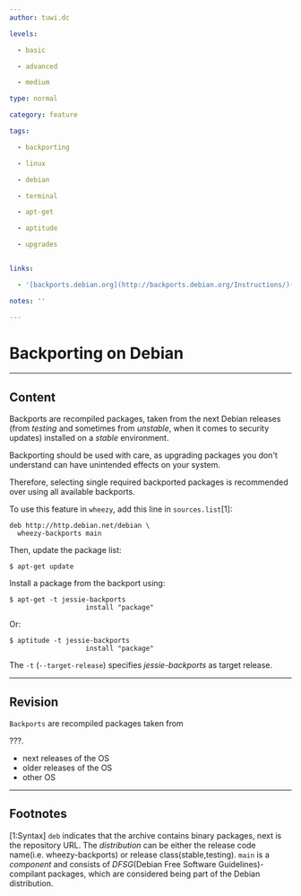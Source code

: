 ```yaml
---
author: tuwi.dc

levels:

  - basic

  - advanced

  - medium

type: normal

category: feature

tags:

  - backporting

  - linux

  - debian

  - terminal

  - apt-get

  - aptitude

  - upgrades


links:

  - '[backports.debian.org](http://backports.debian.org/Instructions/){website}'

notes: ''

---
```


# Backporting on Debian

---

## Content

Backports are recompiled packages, taken from the next Debian releases (from _testing_ and sometimes from _unstable_, when it comes to security updates) installed on a _stable_ environment.

Backporting should be used with care, as upgrading packages you don't understand can have unintended effects on your system.

Therefore, selecting single required backported packages is recommended over using all available backports.

To use this feature in `wheezy`, add this line in `sources.list`[1]:

```
deb http://http.debian.net/debian \
  wheezy-backports main
```

Then, update the package list:

```
$ apt-get update
```

Install a package from the backport using:

```
$ apt-get -t jessie-backports
                   install "package"
```

Or:

```
$ aptitude -t jessie-backports
                   install "package"
```

The `-t` (`--target-release`) specifies _jessie-backports_ as target release.

---

## Revision

`Backports` are recompiled packages taken from

???.

- next releases of the OS
- older releases of the OS
- other OS

---

## Footnotes

[1:Syntax]
`deb` indicates that the archive contains binary packages, next is the repository URL. The _distribution_ can be either the release code name(i.e. wheezy-backports) or release class(stable,testing). `main` is a _component_ and consists of _DFSG_(Debian Free Software Guidelines)-compilant packages, which are considered being part of the Debian distribution.
